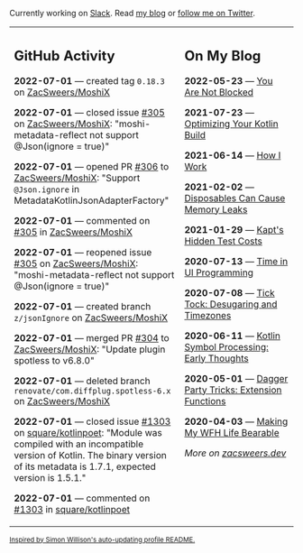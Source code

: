 Currently working on [Slack](https://slack.com/). Read [my blog](https://zacsweers.dev/) or [follow me on Twitter](https://twitter.com/ZacSweers).

<table><tr><td valign="top" width="60%">

## GitHub Activity
<!-- githubActivity starts -->
**2022-07-01** — created tag `0.18.3` on [ZacSweers/MoshiX](https://github.com/ZacSweers/MoshiX)

**2022-07-01** — closed issue [#305](https://github.com/ZacSweers/MoshiX/issues/305) on [ZacSweers/MoshiX](https://github.com/ZacSweers/MoshiX): "moshi-metadata-reflect not support @Json(ignore = true)"

**2022-07-01** — opened PR [#306](https://github.com/ZacSweers/MoshiX/pull/306) to [ZacSweers/MoshiX](https://github.com/ZacSweers/MoshiX): "Support `@Json.ignore` in MetadataKotlinJsonAdapterFactory"

**2022-07-01** — commented on [#305](https://github.com/ZacSweers/MoshiX/issues/305#issuecomment-1172692029) in [ZacSweers/MoshiX](https://github.com/ZacSweers/MoshiX)

**2022-07-01** — reopened issue [#305](https://github.com/ZacSweers/MoshiX/issues/305) on [ZacSweers/MoshiX](https://github.com/ZacSweers/MoshiX): "moshi-metadata-reflect not support @Json(ignore = true)"

**2022-07-01** — created branch `z/jsonIgnore` on [ZacSweers/MoshiX](https://github.com/ZacSweers/MoshiX)

**2022-07-01** — merged PR [#304](https://github.com/ZacSweers/MoshiX/pull/304) to [ZacSweers/MoshiX](https://github.com/ZacSweers/MoshiX): "Update plugin spotless to v6.8.0"

**2022-07-01** — deleted branch `renovate/com.diffplug.spotless-6.x` on [ZacSweers/MoshiX](https://github.com/ZacSweers/MoshiX)

**2022-07-01** — closed issue [#1303](https://github.com/square/kotlinpoet/issues/1303) on [square/kotlinpoet](https://github.com/square/kotlinpoet): "Module was compiled with an incompatible version of Kotlin. The binary version of its metadata is 1.7.1, expected version is 1.5.1."

**2022-07-01** — commented on [#1303](https://github.com/square/kotlinpoet/issues/1303#issuecomment-1172396567) in [square/kotlinpoet](https://github.com/square/kotlinpoet)
<!-- githubActivity ends -->
</td><td valign="top" width="40%">

## On My Blog
<!-- blog starts -->
**2022-05-23** — [You Are Not Blocked](https://www.zacsweers.dev/you-are-not-blocked/)

**2021-07-23** — [Optimizing Your Kotlin Build](https://www.zacsweers.dev/optimizing-your-kotlin-build/)

**2021-06-14** — [How I Work](https://www.zacsweers.dev/how-i-work/)

**2021-02-02** — [Disposables Can Cause Memory Leaks](https://www.zacsweers.dev/disposables-can-cause-memory-leaks/)

**2021-01-29** — [Kapt's Hidden Test Costs](https://www.zacsweers.dev/kapts-hidden-test-costs/)

**2020-07-13** — [Time in UI Programming](https://www.zacsweers.dev/time-in-ui/)

**2020-07-08** — [Tick Tock: Desugaring and Timezones](https://www.zacsweers.dev/ticktock-desugaring-timezones/)

**2020-06-11** — [Kotlin Symbol Processing: Early Thoughts](https://www.zacsweers.dev/kotlin-symbol-processor-early-thoughts/)

**2020-05-01** — [Dagger Party Tricks: Extension Functions](https://www.zacsweers.dev/dagger-party-tricks-extension-functions/)

**2020-04-03** — [Making My WFH Life Bearable](https://www.zacsweers.dev/making-wfh-life-bearable/)
<!-- blog ends -->
_More on [zacsweers.dev](https://zacsweers.dev/)_
</td></tr></table>

<sub><a href="https://simonwillison.net/2020/Jul/10/self-updating-profile-readme/">Inspired by Simon Willison's auto-updating profile README.</a></sub>